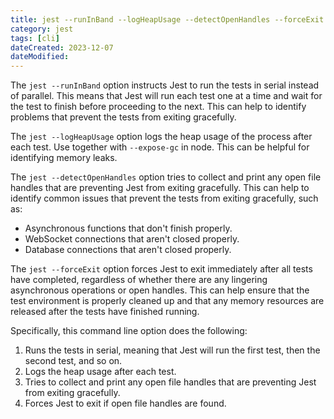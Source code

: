 ```yaml
---
title: jest --runInBand --logHeapUsage --detectOpenHandles --forceExit
category: jest
tags: [cli]
dateCreated: 2023-12-07
dateModified:
---
```


The `jest --runInBand` option instructs Jest to run the tests in serial instead of parallel. This means that Jest will
run each test one at a time and wait for the test to finish before proceeding to the next. This can help to identify
problems that prevent the tests from exiting gracefully.

The `jest --logHeapUsage` option logs the heap usage of the process after each test. Use together with `--expose-gc`
in node. This can be helpful for identifying memory leaks.

The `jest --detectOpenHandles` option tries to collect and print any open file handles that are preventing Jest
from exiting gracefully. This can help to identify common issues that prevent the tests from exiting gracefully,
such as:

- Asynchronous functions that don't finish properly.
- WebSocket connections that aren't closed properly.
- Database connections that aren't closed properly.

The `jest --forceExit` option forces Jest to exit immediately after all tests have completed, regardless of whether
there are any lingering asynchronous operations or open handles. This can help ensure that the test environment
is properly cleaned up and that any memory resources are released after the tests have finished running.

Specifically, this command line option does the following:

1. Runs the tests in serial, meaning that Jest will run the first test, then the second test, and so on.
2. Logs the heap usage after each test.
3. Tries to collect and print any open file handles that are preventing Jest from exiting gracefully.
4. Forces Jest to exit if open file handles are found.
